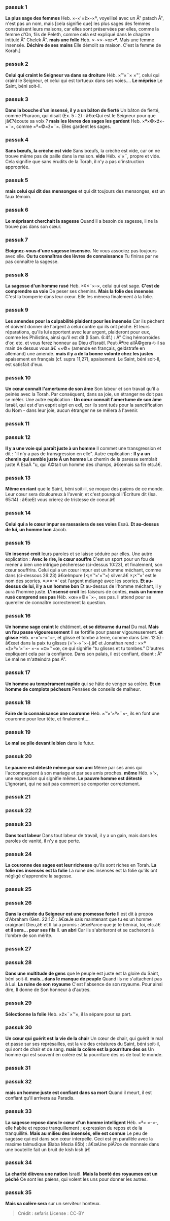 
### passuk 1
<b>La plus sage des femmes</b> Heb. ×-×'×ž×-×ª, voyellisé avec un Â" patach Â", n'est pas un nom, mais [cela signifie que] les plus sages des femmes construisent leurs maisons, car elles sont préservées par elles, comme la femme d'On, fils de Peleth, comme cela est expliqué dans le chapitre intitulé Â" Chelek Â".
<b>mais une folle</b> Heb. ×-××-×œ×ª. Mais une femme insensée.
<b>Déchire de ses mains</b> Elle démolit sa maison. C'est la femme de Korah.]

### passuk 2
<b>Celui qui craint le Seigneur va dans sa droiture</b> Héb. ×™×¨× ×"', celui qui craint le Seigneur, et celui qui est tortueux dans ses voies....
<b>Le méprise</b> Le Saint, béni soit-Il.

### passuk 3
<b>Dans la bouche d'un insensé, il y a un bâton de fierté</b> Un bâton de fierté, comme Pharaon, qui disait (Ex. 5 : 2) : â€œQui est le Seigneur pour que jâ€?écoute sa voix ?
<b>mais les lèvres des sages les gardent</b> Heb. ×ª×©×ž×-×¨×, comme ×ª×©×ž×¨×. Elles gardent les sages.

### passuk 4
<b>Sans bœufs, la crèche est vide</b> Sans bœufs, la crèche est vide, car on ne trouve même pas de paille dans la maison.
<b>vide</b> Héb. ×'×¨, propre et vide. Cela signifie que sans érudits de la Torah, il n'y a pas d'instruction appropriée.

### passuk 5
<b>mais celui qui dit des mensonges</b> et qui dit toujours des mensonges, est un faux témoin.

### passuk 6
<b>Le méprisant cherchait la sagesse</b> Quand il a besoin de sagesse, il ne la trouve pas dans son cœur.

### passuk 7
<b>Éloignez-vous d'une sagesse insensée.</b> Ne vous associez pas toujours avec elle.
<b>Ou tu connaîtras des lèvres de connaissance</b> Tu finiras par ne pas connaître la sagesse.

### passuk 8
<b>La sagesse d'un homme rusé</b> Heb. ×¢×¨×-×, celui qui est sage. <b>C'est de comprendre sa voie</b> De peser ses chemins.
<b>Mais la folie des insensés</b> C'est la tromperie dans leur cœur. Elle les mènera finalement à la folie.

### passuk 9
<b>Les amendes pour la culpabilité plaident pour les insensés</b> Car ils pèchent et doivent donner de l'argent à celui contre qui ils ont péché. Et leurs réparations, qu'ils lui apportent avec leur argent, plaideront pour eux, comme les Philistins, ainsi qu'il est dit (I Sam. 6:4f.) : Â" Cinq hémorroïdes d'or, etc. et vous ferez honneur au Dieu d'Israël. Peut-Ãªtre allÃ©gera-t-il sa main de dessus vous.â€
××©× (amende en français, geldstrafe en allemand) une amende.
<b>mais il y a de la bonne volonté chez les justes</b> apaisement en français (cf. supra 11,27), apaisement. Le Saint, béni soit-Il, est satisfait d'eux.

### passuk 10
<b>Un cœur connaît l'amertume de son âme</b> Son labeur et son travail qu'il a peinés avec la Torah. Par conséquent, dans sa joie, un étranger ne doit pas se mêler. Une autre explication : <b>Un cœur connaît l'amertume de son âme</b> Israël, qui est d'un esprit aigri en exil, car ils sont tués pour la sanctification du Nom - dans leur joie, aucun étranger ne se mêlera à l'avenir.

### passuk 11

### passuk 12
<b>Il y a une voie qui paraît juste à un homme</b> Il commet une transgression et dit : "Il n'y a pas de transgression en elle". Autre explication : <b>Il y a un chemin qui semble juste Ã un homme</b> Le chemin de la paresse semblait juste Ã EsaÃ "u, qui Ã©tait un homme des champs, â€œmais sa fin etc.â€.

### passuk 13
<b>Même en riant</b> que le Saint, béni soit-il, se moque des païens de ce monde. Leur cœur sera douloureux à l'avenir, et c'est pourquoi l'Écriture dit (Isa. 65:14) : â€œEt vous crierez de tristesse de coeur.â€

### passuk 14
<b>Celui qui a le cœur impur se rassasiera de ses voies</b> Esaü.
<b>Et au-dessus de lui, un homme bon</b> Jacob.

### passuk 15
<b>Un insensé croit</b> leurs paroles et se laisse séduire par elles. Une autre explication : <b>Avec le rire, le cœur souffre</b> C'est un sport pour un fou de mener à bien une intrigue pécheresse (ci-dessus 10:23), et finalement, son cœur souffrira. Celui qui a un cœur impur est un homme méchant, comme dans (ci-dessous 26:23) â€œImpure (×¡×™×'×™×) silver.â€ ×¡×™×' est le nom des scories. ×¡××-×' est l'argent mélangé avec les scories.
<b>Et au-dessus de lui, il y a un homme bon</b> Et au-dessus de l'homme méchant, il y aura l'homme juste.
<b>L'insensé croit</b> les faiseurs de contes,
<b>mais un homme rusé comprend ses pas</b> Héb. ×œ××©×¨×-, ses pas. Il attend pour se quereller de connaître correctement la question.

### passuk 16
<b>Un homme sage craint</b> le châtiment.
<b>et se détourne du mal</b> Du mal.
<b>Mais un fou passe vigoureusement</b> Il se fortifie pour passer vigoureusement.
<b>et glisse</b> Héb. ×-×'×-×˜×-, et glisse et tombe à terre, comme dans (Jér. 12:5) : â€œet dans la paix tu glisses (×'×-×˜×-),â€ et Jonathan rend : ××ª ×ž×ª×'×˜×- ×-× ×¤×™×œ, ce qui signifie "tu glisses et tu tombes." D'autres expliquent cela par la confiance. Dans son palais, il est confiant, disant : Â" Le mal ne m'atteindra pas Â".

### passuk 17
<b>Un homme au tempérament rapide</b> qui se hâte de venger sa colère.
<b>Et un homme de complots pécheurs</b> Pensées de conseils de malheur.

### passuk 18
<b>Faire de la connaissance une couronne</b> Heb. ×™×'×ª×¨×-, ils en font une couronne pour leur tête, et finalement....

### passuk 19
<b>Le mal se plie devant le bien</b> dans le futur.

### passuk 20
<b>Le pauvre est détesté même par son ami</b> Même par ses amis qui l'accompagnent à son mariage et par ses amis proches. <b>même</b> Héb. ×'×, une expression qui signifie même.
<b>Le pauvre homme est détesté</b> L'ignorant, qui ne sait pas comment se comporter correctement.

### passuk 21

### passuk 22

### passuk 23
<b>Dans tout labeur</b> Dans tout labeur de travail, il y a un gain, mais dans les paroles de vanité, il n'y a que perte.

### passuk 24
<b>La couronne des sages est leur richesse</b> qu'ils sont riches en Torah.
<b>La folie des insensés est la folie</b> La ruine des insensés est la folie qu'ils ont négligé d'apprendre la sagesse.

### passuk 25

### passuk 26
<b>Dans la crainte du Seigneur est une promesse forte</b> Il est dit à propos d'Abraham (Gen. 22:12) : â€œJe sais maintenant que tu es un homme craignant Dieu,â€ et Il lui a promis : â€œParce que je te bénirai, toi, etc.â€
<b>et il sera... pour ses fils</b> Il.
<b>un abri</b> Car ils s'abriteront et se cacheront à l'ombre de son mérite.

### passuk 27

### passuk 28
<b>Dans une multitude de gens</b> que le peuple est juste est la gloire du Saint, béni soit-il.
<b>mais...dans le manque de peuple</b> Quand ils ne s'attachent pas à Lui.
<b>La ruine de son royaume</b> C'est l'absence de son royaume. Pour ainsi dire, Il donne de Son honneur à d'autres.

### passuk 29
<b>Sélectionne la folie</b> Heb. ×ž×¨×™×, il la sépare pour sa part.

### passuk 30
<b>Un cœur qui guérit est la vie de la chair</b> Un cœur de chair, qui guérit le mal et passe sur ses représailles, est la vie des créatures du Saint, béni soit-il, qui sont de chair et de sang.
<b>mais la colère est la pourriture des os</b> Un homme qui est souvent en colère est la pourriture des os de tout le monde.

### passuk 31

### passuk 32
<b>mais un homme juste est confiant dans sa mort</b> Quand il meurt, il est confiant qu'il arrivera au Paradis.

### passuk 33
<b>La sagesse repose dans le cœur d'un homme intelligent</b> Héb. ×ª× ×-×-, elle habite et repose tranquillement ; expression du repos et de la tranquillité.
<b>Mais au milieu des insensés, elle est connue</b> Le peu de sagesse qui est dans son cœur interpelle. Ceci est en parallèle avec la maxime talmudique (Baba Mezia 85b) : â€œUne piÃ?ce de monnaie dans une bouteille fait un bruit de kish kish.â€

### passuk 34
<b>La charité élèvera une nation</b> Israël.
<b>Mais la bonté des royaumes est un péché</b> Ce sont les païens, qui volent les uns pour donner les autres.

### passuk 35
<b>Mais sa colère sera</b> sur un serviteur honteux.

>Crédit : sefaris
>License : CC-BY